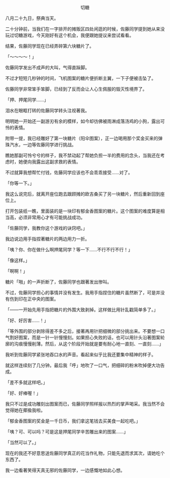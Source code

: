 <p align="center">切糖</p>

八月二十九日，祭典当天。

二十分钟前，当我们在一字排开的摊贩区四处闲逛的时候，佐藤同学提到她从来没玩过切糖游戏，今天刚好有这个机会，我便跟她提议来尝试看看。

结果，佐藤同学现在已经弄碎第六块糖片了。

「～～～～！」

佐藤同学发出不成声的大叫，气得直跺脚。

不过才短短几秒钟的时间，飞机图案的糖片便折断主翼，一下子便被击坠了。

佐藤同学非常笨手笨脚，已经到了反而会让人心生佩服的毁灭性境界了。

「押、押尾同学……」

泪水在眼眶打转的佐藤同学转头注视著我。

明明她一开始还一副游刃有余的模样，如今却彷佛被雨淋成落汤鸡的小狗，露出可怜的表情。

附带一提，我已经雕好了第一块糖片（阳伞图案），正一边喝用那个奖金买来的弹珠汽水，一边等佐藤同学进行挑战。

瞧她那副可怜兮兮的样子，我不禁动起了帮她负担一半的费用的念头，当我还在考虑时，她便向我露出这副求救的表情。

不过就算我想帮忙付钱，佐藤同学应该也不会乖乖接受……对了。

「你等一下。」

我这么说完后，就离开座位跑去跟顾摊的欧吉桑买了另一块糖片，然后重新回到座位上。

打开包装纸一瞧，里面装的是一块印有郁金香图案的糖片。这个图案的难度算是相当高，必须非常用心才有可能挑战成功。

「佐藤同学，我教你这个游戏的诀窍吧。」

我边说边用手指捏著糖片的两边用力一折。

「咦？你、你在做什么啊押尾同学？等一下……不行不行不行！」

「像这样。」

「啊啊！」

糖片「啪」的一声折断了，佐藤同学也跟著发出惨叫。

不过，佐藤同学担心的事情并没有发生。我用手指捏住的糖片虽然断了，可是并没有伤到印在正中央的图案。

「——一开始先用手指把糖片的外围大致剥掉。这样做比用针乱戳简单多了。」

「好、好厉害……！」

「等外围的部分剥除得差不多之后，接著再用针把细微的部分挑出来。不要想一口气割好图案，而是一针一针慢慢刻。如果担心失败的话，也可以用针头沿著图案轮廓的沟痕慢慢削薄。然后，从这个阶段开始就是要有耐心地一直刻、一直刻……」

我听到佐藤同学紧张地吞口水的声音。看起来似乎比我还要集中精神的样子。

就这样连续刻了几分钟。最后我「呼」地吹了一口气，把细碎的粉末吹掉便大功告成。

「差不多就这样吧。」

「好、好棒喔！」

我只不过是成功雕刻出图案而已，佐藤同学照样报以热烈的掌声喝采。我当然不会觉得她在揶揄我啦。

「郁金香图案的奖金是一千日币，我们拿这笔钱去买美食一起吃吧。」

「咦？可、可以吗？可是这是押尾同学辛苦雕出来的图案……」

「当然可以了。」

现在的我还不好意思送佐藤同学真正的花当作礼物，只能先退而求其次，请她吃个东西了。

我一边看著笑得天真无邪的佐藤同学，一边感慨地如此心想。


